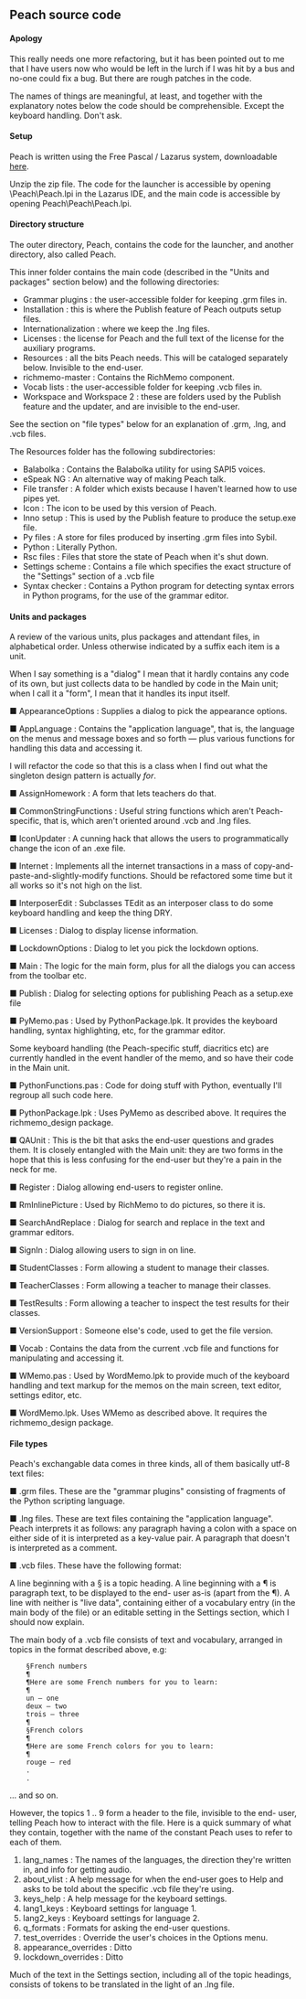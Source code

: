 ## Peach source code


#### Apology

This really needs one more refactoring, but it has been pointed out to me that I have
users now who would be left in the lurch if I was hit by a bus and no-one could fix a
bug. But there are rough patches in the code.

The names of things are meaningful, at least, and together with the explanatory notes
below the code should be comprehensible. Except the keyboard handling. Don't ask.


#### Setup

Peach is written using the Free Pascal / Lazarus system, downloadable [here](https://sourceforge.net/projects/lazarus/).

Unzip the zip file. The code for the launcher is accessible by opening \Peach\Peach.lpi in the Lazarus IDE, and the main code is accessible by opening Peach\Peach\Peach.lpi.


#### Directory structure

The outer directory, Peach, contains the code for the launcher, and another directory, also called Peach.

This inner folder contains the main code (described in the "Units and packages" section below) and the following directories:

- Grammar plugins : the user-accessible folder for keeping .grm files in.
- Installation : this is where the Publish feature of Peach outputs setup files.
- Internationalization : where we keep the .lng files.
- Licenses : the license for Peach and the full text of the license for the auxiliary programs.
- Resources : all the bits Peach needs. This will be cataloged separately below. Invisible to the end-user.
- richmemo-master : Contains the RichMemo component.
- Vocab lists : the user-accessible folder for keeping .vcb files in.
- Workspace and Workspace 2 : these are folders used by the Publish feature and the updater, and are invisible to the end-user.

See the section on "file types" below for an explanation of .grm, .lng, and .vcb files.

The Resources folder has the following subdirectories:

- Balabolka : Contains the Balabolka utility for using SAPI5 voices.
- eSpeak NG : An alternative way of making Peach talk.
- File transfer : A folder which exists because I haven't learned how to use pipes yet.
- Icon : The icon to be used by this version of Peach.
- Inno setup : This is used by the Publish feature to produce the setup.exe file.
- Py files : A store for files produced by inserting .grm files into Sybil.
- Python : Literally Python.
- Rsc files : Files that store the state of Peach when it's shut down.
- Settings scheme : Contains a file which specifies the exact structure of the "Settings" section of a .vcb file
- Syntax checker : Contains a Python program for detecting syntax errors in Python programs, for the use of the grammar editor.


#### Units and packages

A review of the various units, plus packages and attendant files, in
alphabetical order. Unless otherwise indicated by a suffix each item is a unit.

When I say something is a "dialog" I mean that it hardly contains any code of
its own, but just collects data to be handled by code in the Main unit; when
I call it a "form", I mean that it handles its input itself.

■ AppearanceOptions : Supplies a dialog to pick the appearance options.

■ AppLanguage : Contains the "application language", that is, the language on
  the menus and message boxes and so forth — plus various functions for
  handling this data and accessing it.

  I will refactor the code so that this is a class when I find out what the
  singleton design pattern is actually *for*.

■ AssignHomework : A form that lets teachers do that.

■ CommonStringFunctions : Useful string functions which aren't Peach-specific,
  that is, which aren't oriented around .vcb and .lng files.

■ IconUpdater : A cunning hack that allows the users to programmatically change
  the icon of an .exe file.

■ Internet : Implements all the internet transactions in a mass of copy-and-
  paste-and-slightly-modify functions. Should be refactored some time but it all
  works so it's not high on the list.

■ InterposerEdit : Subclasses TEdit as an interposer class to do some keyboard
  handling and keep the thing DRY.

■ Licenses : Dialog to display license information.

■ LockdownOptions : Dialog to let you pick the lockdown options.

■ Main : The logic for the main form, plus for all the dialogs you can
  access from the toolbar etc.

■ Publish : Dialog for selecting options for publishing Peach as a setup.exe
  file

■ PyMemo.pas : Used by PythonPackage.lpk. It provides the keyboard handling,
  syntax highlighting, etc, for the grammar editor.

  Some keyboard handling (the Peach-specific stuff, diacritics etc) are
  currently handled in the event handler of the memo, and so have their code in
  the Main unit.

■ PythonFunctions.pas : Code for doing stuff with Python, eventually I'll regroup
  all such code here.

■ PythonPackage.lpk : Uses PyMemo as described above. It requires the
  richmemo_design package.

■ QAUnit : This is the bit that asks the end-user questions and grades them. It
  is closely entangled with the Main unit: they are two forms in the hope that
  this is less confusing for the end-user but they're a pain in the neck for me.

■ Register : Dialog allowing end-users to register online.

■ RmInlinePicture : Used by RichMemo to do pictures, so there it is.

■ SearchAndReplace : Dialog for search and replace in the text and grammar
  editors.

■ SignIn : Dialog allowing users to sign in on line.

■ StudentClasses : Form allowing a student to manage their classes.

■ TeacherClasses : Form allowing a teacher to manage their classes.

■ TestResults : Form allowing a teacher to inspect the test results for their
  classes.

■ VersionSupport : Someone else's code, used to get the file version.

■ Vocab : Contains the data from the current .vcb file and functions for
  manipulating and accessing it.

■ WMemo.pas : Used by WordMemo.lpk to provide much of the keyboard handling
  and text markup for the memos on the main screen, text editor, settings
  editor, etc.

■ WordMemo.lpk. Uses WMemo as described above. It requires the
  richmemo_design package.         


#### File types

Peach's exchangable data comes in three kinds, all of them basically utf-8
text files:

■ .grm files. These are the "grammar plugins" consisting of fragments of
  the Python scripting language.

■ .lng files. These are text files containing the "application language".
  Peach interprets it as follows: any paragraph having a colon with a space
  on either side of it is interpreted as a key-value pair. A paragraph that
  doesn't is interpreted as a comment.

■ .vcb files. These have the following format:

  A line beginning with a § is a topic heading.
  A line beginning with a ¶ is paragraph text, to be displayed to the end-
  user as-is (apart from the ¶).
  A line with neither is "live data", containing either of a vocabulary entry
  (in the main body of the file) or an editable setting in the Settings
  section, which I should now explain.

  The main body of a .vcb file consists of text and vocabulary, arranged in
  topics in the format described above, e.g:

        §French numbers
        ¶
        ¶Here are some French numbers for you to learn:
        ¶
        un — one
        deux — two
        trois — three
        ¶
        §French colors
        ¶
        ¶Here are some French colors for you to learn:
        ¶
        rouge — red
        .
        .

  ... and so on.

  However, the topics 1 .. 9 form a header to the file, invisible to the end-
  user, telling Peach how to interact with the file. Here is a quick summary of
  what they contain, together with the name of the constant Peach uses to refer
  to each of them.

1. lang_names : The names of the languages, the direction they're written in, and info for getting audio.
2. about_vlist : A help message for when the end-user goes to Help and asks to be told about the specific .vcb file they're using.
3. keys_help : A help message for the keyboard settings.
4. lang1_keys : Keyboard settings for language 1.
5. lang2_keys : Keyboard settings for language 2.
6. q_formats : Formats for asking the end-user questions.
7. test_overrides : Override the user's choices in the Options menu.
8. appearance_overrides : Ditto
9. lockdown_overrides : Ditto

  Much of the text in the Settings section, including all of the topic headings,
  consists of tokens to be translated in the light of an .lng file.
